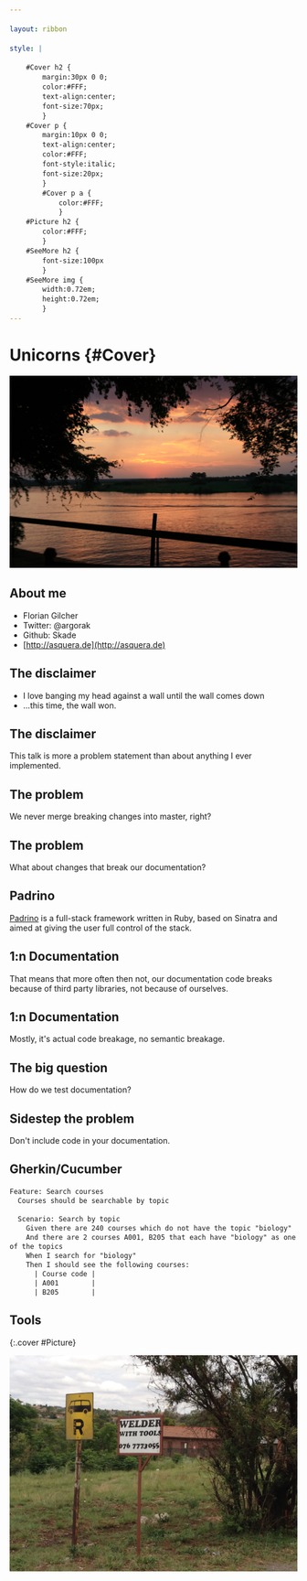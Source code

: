 ```yaml
---

layout: ribbon

style: |

    #Cover h2 {
        margin:30px 0 0;
        color:#FFF;
        text-align:center;
        font-size:70px;
        }
    #Cover p {
        margin:10px 0 0;
        text-align:center;
        color:#FFF;
        font-style:italic;
        font-size:20px;
        }
        #Cover p a {
            color:#FFF;
            }
    #Picture h2 {
        color:#FFF;
        }
    #SeeMore h2 {
        font-size:100px
        }
    #SeeMore img {
        width:0.72em;
        height:0.72em;
        }
---
```


# Unicorns {#Cover}

![](pictures/cover.jpg)
<!-- photo by John Carey, fiftyfootshadows.net -->

## About me

* Florian Gilcher
* Twitter: @argorak
* Github: Skade
* [http://asquera.de](http://asquera.de)

## The disclaimer

* I love banging my head against a wall until the wall comes down
* ...this time, the wall won.

## The disclaimer

This talk is more a problem statement than about anything I ever implemented.

## The problem

We never merge breaking changes into master, right?

## The problem

What about changes that break our documentation?

## Padrino

[Padrino](http://padrinorb.com) is a full-stack framework written in Ruby, based on Sinatra and aimed at giving the user full control of the stack.

## 1:n Documentation

That means that more often then not, our documentation code breaks because of third party libraries, not because of ourselves.

## 1:n Documentation

Mostly, it's actual code breakage, no semantic breakage.

## The big question

How do we test documentation?

## Sidestep the problem

Don't include code in your documentation.

## Gherkin/Cucumber

~~~cucumber
Feature: Search courses
  Courses should be searchable by topic

  Scenario: Search by topic
    Given there are 240 courses which do not have the topic "biology"
    And there are 2 courses A001, B205 that each have "biology" as one of the topics
    When I search for "biology"
    Then I should see the following courses:
      | Course code |
      | A001        |
      | B205        |
~~~



## Tools
{:.cover #Picture}

![](pictures/welder.jpg)
<!-- photo by John Carey, fiftyfootshadows.net -->
